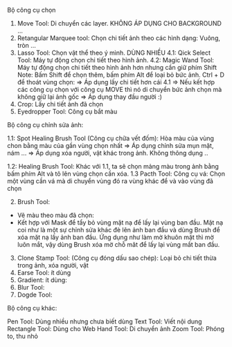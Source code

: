 Bộ công cụ chọn
1. Move Tool: Di chuyển các layer. KHÔNG ÁP DỤNG CHO BACKGROUND ...
2. Retangular Marquee tool: Chọn chi tiết ảnh theo các hình dạng: Vuông, tròn ...
3. Lasso Tool: Chọn vật thể theo ý mình. DÙNG NHIỀU
4.1:  Qick Select Tool: Máy tự động chọn chi tiết theo hình ảnh.
4.2: Magic Wand Tool: Máy tự động chọn chi tiết theo hình ảnh hơn nhưng cần giữ phím Shift
Note: Bấm Shift để chọn thêm, bấm phím Alt để loại bỏ bức ảnh. Ctrl + D để thoát vùng chọn: => Áp dụng lấy chi tiết hơn cái 4.1
=> Nếu kết hợp các công cụ chọn với công cụ MOVE thì nó di chuyển bức ảnh chọn mà không giữ lại ảnh gốc => Áp dụng thay đầu người :)
5. Crop: Lấy chi tiết ảnh đã chọn
6. Eyedropper Tool: Công cụ bắt màu

Bộ công cụ chỉnh sửa ảnh:

1.1: Spot Healing Brush Tool (Công cụ chữa vết đốm): Hòa màu của vùng chon bằng màu của gần vùng chọn nhất 
=> Áp dụng chỉnh sửa mụn mặt, nám ...
=> Áp dụng xóa người, vật khác trong ảnh. Không thông dụng
..

1.2: Healing Brush Tool: Khác với 1.1, ta sẽ chọn mảng màu trong ảnh bằng bấm phím Alt và tô lên vùng chọn cần xóa. 
1.3 Pacth Tool: Công cụ vá: Chọn một vùng cần vá mà di chuyển vùng đó ra vùng khác để và vào vùng đã chọn

2. Brush Tool: 
- Vẽ màu theo màu đã chọn: 
- Kết hợp với Mask để tẩy bỏ vùng mặt nạ để lấy lại vùng ban đầu. Mặt nạ coi như là một sự chỉnh sửa khác đè lên ảnh ban đầu và dùng Brush để xóa mặt nạ lấy ảnh ban đầu. Ứng dụng như làm mờ khuôn mặt thì mờ luôn mắt, vậy dùng Brush xóa mờ chỗ măt để lấy lại vùng mắt ban đầu.

3. Clone Stamp Tool: (Công cụ đóng dấu sao chép): Loại bỏ chi tiết thừa trong ảnh, xóa người, vật 
4. Earse Tool: ít dùng
5. Gradient: ít dùng: 
6. Blur Tool:
7. Dogde Tool: 

Bộ công cụ khác: 

Pen Tool: Dùng nhiều nhưng chưa biết dùng
Text Tool: Viết nội dung 
Rectangle Tool: Dùng cho Web
Hand Tool: Di chuyển ảnh
Zoom Tool: Phóng to, thu nhỏ
